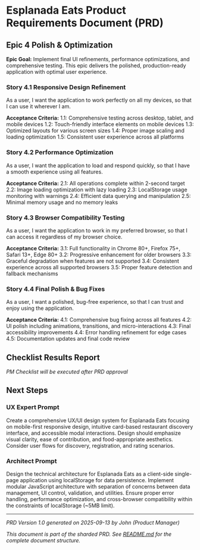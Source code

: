 # Esplanada Eats Product Requirements Document (PRD)

## Epic 4 Polish & Optimization

**Epic Goal:** Implement final UI refinements, performance optimizations, and comprehensive testing. This epic delivers the polished, production-ready application with optimal user experience.

### Story 4.1 Responsive Design Refinement
As a user, I want the application to work perfectly on all my devices, so that I can use it wherever I am.

**Acceptance Criteria:**
1.1: Comprehensive testing across desktop, tablet, and mobile devices
1.2: Touch-friendly interface elements on mobile devices
1.3: Optimized layouts for various screen sizes
1.4: Proper image scaling and loading optimization
1.5: Consistent user experience across all platforms

### Story 4.2 Performance Optimization
As a user, I want the application to load and respond quickly, so that I have a smooth experience using all features.

**Acceptance Criteria:**
2.1: All operations complete within 2-second target
2.2: Image loading optimization with lazy loading
2.3: LocalStorage usage monitoring with warnings
2.4: Efficient data querying and manipulation
2.5: Minimal memory usage and no memory leaks

### Story 4.3 Browser Compatibility Testing
As a user, I want the application to work in my preferred browser, so that I can access it regardless of my browser choice.

**Acceptance Criteria:**
3.1: Full functionality in Chrome 80+, Firefox 75+, Safari 13+, Edge 80+
3.2: Progressive enhancement for older browsers
3.3: Graceful degradation when features are not supported
3.4: Consistent experience across all supported browsers
3.5: Proper feature detection and fallback mechanisms

### Story 4.4 Final Polish & Bug Fixes
As a user, I want a polished, bug-free experience, so that I can trust and enjoy using the application.

**Acceptance Criteria:**
4.1: Comprehensive bug fixing across all features
4.2: UI polish including animations, transitions, and micro-interactions
4.3: Final accessibility improvements
4.4: Error handling refinement for edge cases
4.5: Documentation updates and final code review

## Checklist Results Report

*PM Checklist will be executed after PRD approval*

## Next Steps

### UX Expert Prompt
Create a comprehensive UX/UI design system for Esplanada Eats focusing on mobile-first responsive design, intuitive card-based restaurant discovery interface, and accessible modal interactions. Design should emphasize visual clarity, ease of contribution, and food-appropriate aesthetics. Consider user flows for discovery, registration, and rating scenarios.

### Architect Prompt
Design the technical architecture for Esplanada Eats as a client-side single-page application using localStorage for data persistence. Implement modular JavaScript architecture with separation of concerns between data management, UI control, validation, and utilities. Ensure proper error handling, performance optimization, and cross-browser compatibility within the constraints of localStorage (~5MB limit).

---

*PRD Version 1.0 generated on 2025-09-13 by John (Product Manager)*

*This document is part of the sharded PRD. See [README.md](./README.md) for the complete document structure.*